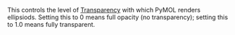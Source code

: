 This controls the level of
[Transparency](/index.php/Transparency "Transparency") with which PyMOL
renders ellipsiods. Setting this to 0 means full opacity (no
transparency); setting this to 1.0 means fully transparent.
